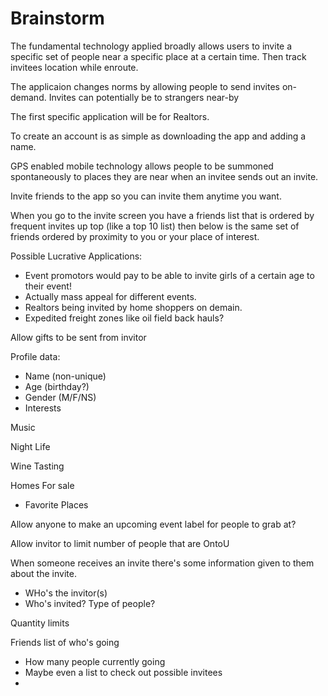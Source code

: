 # Brainstorm

The fundamental technology applied broadly allows users to invite a specific set of people near a specific place at a certain time. Then track invitees location while enroute.

The applicaion changes norms by allowing people to send invites on-demand. Invites can potentially be to strangers near-by

The first specific application will be for Realtors.

To create an account is as simple as downloading the app and adding a name.

GPS enabled mobile technology allows people to be summoned spontaneously to places they are near when an invitee sends out an invite.

Invite friends to the app so you can invite them anytime you want.

When you go to the invite screen you have a friends list that is ordered by frequent invites up top (like a top 10 list) then below is the same set of friends ordered by proximity to you or your place of interest.

Possible Lucrative Applications:
- Event promotors would pay to be able to invite girls of a certain age to their event!
- Actually mass appeal for different events.
- Realtors being invited by home shoppers on demain.
- Expedited freight zones like oil field back hauls?

Allow gifts to be sent from invitor

Profile data:
- Name (non-unique)
- Age (birthday?)
- Gender (M/F/NS)
- Interests
 
 Music
 
 Night Life
 
 Wine Tasting
 
 Homes For sale
- Favorite Places

Allow anyone to make an upcoming event label for people to grab at?

Allow invitor to limit number of people that are OntoU

When someone receives an invite there's some information given to them about the invite.
- WHo's the invitor(s)
- Who's invited?
 Type of people?
 
 Quantity limits

 Friends list of who's going
- How many people currently going
- Maybe even a list to check out possible invitees
-